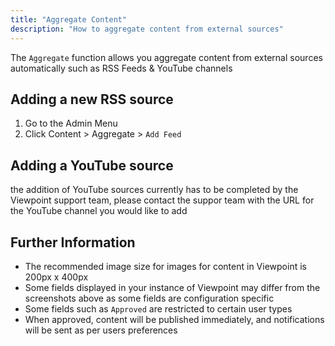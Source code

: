 ```yaml
---
title: "Aggregate Content"
description: "How to aggregate content from external sources"
---
```


The `Aggregate` function allows you aggregate content from external sources automatically such as RSS Feeds & YouTube channels

## Adding a new RSS source

1. Go to the Admin Menu
2. Click Content > Aggregate > `Add Feed`

## Adding a YouTube source

the addition of YouTube sources currently has to be completed by the Viewpoint support team, please contact the suppor team with the URL for the YouTube channel you would like to add

## Further Information

- The recommended image size for images for content in Viewpoint is 200px x 400px
- Some fields displayed in your instance of Viewpoint may differ from the screenshots above as some fields are configuration specific
- Some fields such as `Approved` are restricted to certain user types
- When approved, content will be published immediately, and notifications will be sent as per users preferences



